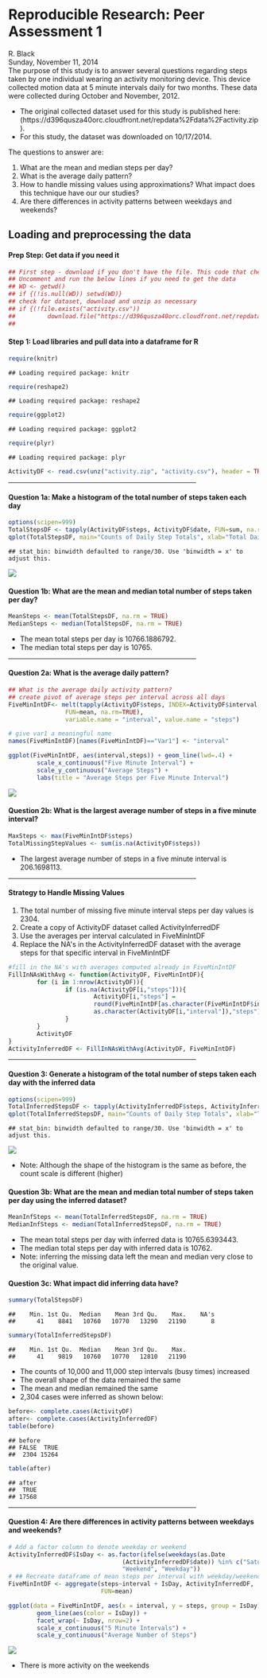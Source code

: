 # Reproducible Research: Peer Assessment 1
R. Black  
Sunday, November 11, 2014  
The purpose of this study is to answer several questions regarding steps taken by one individual wearing an activity monitoring device. This device collected motion data at 5 minute intervals daily for two months.  These data were collected during October and November, 2012. 

<ul>
<li>The original collected dataset used for this study is published here: (https://d396qusza40orc.cloudfront.net/repdata%2Fdata%2Factivity.zip).</li>
<li>For this study, the dataset was downloaded on 10/17/2014.</li>
</ul>
The questions to answer are:
<ol>
<li>What are the mean and median steps per day?</li>
<li>What is the average daily pattern?</li>
<li>How to handle missing values using approximations?  What impact does this technique have our our studies?</li>
<li>Are there differences in activity patterns between weekdays and weekends?</li>
</ol>

## Loading and preprocessing the data
<h4>Prep Step: Get data if you need it</h4>

```r
## First step - download if you don't have the file. This code that checks for the dataset and downloads it as necessary.
## Uncomment and run the below lines if you need to get the data
## WD <- getwd()
## if {(!is.null(WD)) setwd(WD)}
## check for dataset, download and unzip as necessary
## if {(!file.exists("activity.csv"))
##         download.file("https://d396qusza40orc.cloudfront.net/repdata%2Fdata%2Factivity.zip", "activity.zip" )
##         
```
<h4>Step 1: Load libraries and pull data into a dataframe for R</h4>

```r
require(knitr)
```

```
## Loading required package: knitr
```

```r
require(reshape2)
```

```
## Loading required package: reshape2
```

```r
require(ggplot2)
```

```
## Loading required package: ggplot2
```

```r
require(plyr)
```

```
## Loading required package: plyr
```

```r
ActivityDF <- read.csv(unz("activity.zip", "activity.csv"), header = TRUE)
```
<hr width="75%"> 
<h4>Question 1a: Make a histogram of the total number of steps taken each day</h4>

```r
options(scipen=999)
TotalStepsDF <- tapply(ActivityDF$steps, ActivityDF$date, FUN=sum, na.rm=FALSE)
qplot(TotalStepsDF, main="Counts of Daily Step Totals", xlab="Total Daily Steps",geom="histogram")
```

```
## stat_bin: binwidth defaulted to range/30. Use 'binwidth = x' to adjust this.
```

![](./PA1_template_files/figure-html/unnamed-chunk-3-1.png) 
<h4>Question 1b: What are the mean and median total number of steps taken per day?</h4>

```r
MeanSteps <- mean(TotalStepsDF, na.rm = TRUE)
MedianSteps <- median(TotalStepsDF, na.rm = TRUE)
```
<ul>
<li>The mean total steps per day is 10766.1886792.</li>
<li>The median total steps per day is 10765.</li>
</ul>
<hr width="75%"> 
<h4>Question 2a: What is the average daily pattern?</h4>

```r
## What is the average daily activity pattern?
## create pivot of average steps per interval across all days
FiveMinIntDF<- melt(tapply(ActivityDF$steps, INDEX=ActivityDF$interval, 
                FUN=mean, na.rm=TRUE), 
                variable.name = "interval", value.name = "steps")

# give var1 a meaningful name
names(FiveMinIntDF)[names(FiveMinIntDF)=="Var1"] <- "interval"

ggplot(FiveMinIntDF, aes(interval,steps)) + geom_line(lwd=.4) + 
        scale_x_continuous("Five Minute Interval") + 
        scale_y_continuous("Average Steps") +
        labs(title = "Average Steps per Five Minute Interval")
```

![](./PA1_template_files/figure-html/unnamed-chunk-5-1.png) 

<h4>Question 2b: What is the largest average number of steps in a five minute interval?</h4>

```r
MaxSteps <- max(FiveMinIntDF$steps)
TotalMissingStepValues <- sum(is.na(ActivityDF$steps))
```
<ul>
<li>The largest average number of steps in a five minute interval is 206.1698113.</li>
</ul>
<hr width="75%"> 
<h4>Strategy to Handle Missing Values</h4>
<ol>
<li> The total number of missing five minute interval steps per day values is 2304.</li>
<li> Create a copy of ActivityDF dataset called ActivityInferredDF</li>
<li> Use the averages per interval calculated in FiveMinIntDF</li>
<li> Replace the NA's in the ActivityInferredDF dataset with the average steps for that specific interval in FiveMinIntDF</li>
</ol>

```r
#fill in the NA's with averages computed already in FiveMinIntDF
FillInNAsWithAvg <- function(ActivityDF, FiveMinIntDF){
        for (i in 1:nrow(ActivityDF)){
                if (is.na(ActivityDF[i,"steps"])){
                        ActivityDF[i,"steps"] = 
                        round(FiveMinIntDF[as.character(FiveMinIntDF$interval) == 
                        as.character(ActivityDF[i,"interval"]),"steps"])
                }
        }
        ActivityDF   
}
ActivityInferredDF <- FillInNAsWithAvg(ActivityDF, FiveMinIntDF)
```
<hr width="75%"> 
<h4>Question 3: Generate a histogram of the total number of steps taken each day with the inferred data</h4>

```r
options(scipen=999)
TotalInferredStepsDF <- tapply(ActivityInferredDF$steps, ActivityInferredDF$date, FUN=sum, na.rm=FALSE)
qplot(TotalInferredStepsDF, main="Counts of Daily Step Totals", xlab="Total Daily Steps",geom="histogram")
```

```
## stat_bin: binwidth defaulted to range/30. Use 'binwidth = x' to adjust this.
```

![](./PA1_template_files/figure-html/unnamed-chunk-8-1.png) 
<ul>
<li>Note: Although the shape of the histogram is the same as before, the count scale is different (higher)</li>
</ul>

<h4>Question 3b: What are the mean and median total number of steps taken per day using the inferred dataset?</h4>

```r
MeanInfSteps <- mean(TotalInferredStepsDF, na.rm = TRUE)
MedianInfSteps <- median(TotalInferredStepsDF, na.rm = TRUE)
```
<ul>
<li>The mean total steps per day with inferred data is 10765.6393443.</li>
<li>The median total steps per day with inferred data is 10762.</li>
<li>Note: inferring the missing data left the mean and median very close to the original value.</li>
</ul>
<h4>Question 3c: What impact did inferring data have?</h4>

```r
summary(TotalStepsDF)
```

```
##    Min. 1st Qu.  Median    Mean 3rd Qu.    Max.    NA's 
##      41    8841   10760   10770   13290   21190       8
```

```r
summary(TotalInferredStepsDF)
```

```
##    Min. 1st Qu.  Median    Mean 3rd Qu.    Max. 
##      41    9819   10760   10770   12810   21190
```
<ul>
<li>The counts of 10,000 and 11,000 step intervals (busy times) increased</li>
<li>The overall shape of the data remained the same</li>
<li>The mean and median remained the same</li>
<li>2,304 cases were inferred as shown below:</li>
</ul>

```r
before<- complete.cases(ActivityDF)
after<- complete.cases(ActivityInferredDF)
table(before)
```

```
## before
## FALSE  TRUE 
##  2304 15264
```

```r
table(after)
```

```
## after
##  TRUE 
## 17568
```
<hr width="75%"> 
<h4>Question 4: Are there differences in activity patterns between weekdays and weekends?</h4>

```r
# Add a factor column to denote weekday or weekend 
ActivityInferredDF$IsDay <- as.factor(ifelse(weekdays(as.Date
                                (ActivityInferredDF$date)) %in% c("Saturday","Sunday"),
                                "Weekend", "Weekday")) 
# ## Recreate dataframe of mean steps per interval with weekday/weekend info
FiveMinIntDF <- aggregate(steps~interval + IsDay, ActivityInferredDF,
                          FUN=mean)

ggplot(data = FiveMinIntDF, aes(x = interval, y = steps, group = IsDay)) + geom_line(lwd=.3) + 
        geom_line(aes(color = IsDay)) +
        facet_wrap(~ IsDay, nrow=2) + 
        scale_x_continuous("5 Minute Intervals") + 
        scale_y_continuous("Average Number of Steps")
```

![](./PA1_template_files/figure-html/unnamed-chunk-12-1.png) 
<ul>
<li>There is more activity on the weekends</li>
</ul>
